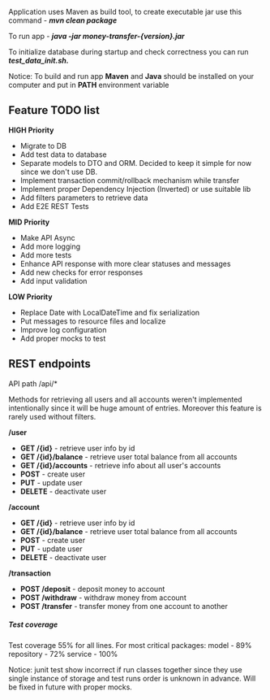 Application uses Maven as build tool, to create executable jar use this command - ***mvn clean package***

To run app - ***java -jar money-transfer-{version}.jar***

To initialize database during startup and check correctness you can run ***test_data_init.sh.***

Notice: To build and run app **Maven** and **Java** should be installed on your computer and put in **PATH** environment variable


## Feature TODO list

**HIGH Priority**
- Migrate to DB
- Add test data to database
- Separate models to DTO and ORM. Decided to keep it simple for now since we don't use DB.
- Implement transaction commit/rollback mechanism while transfer
- Implement proper Dependency Injection (Inverted) or use suitable lib
- Add filters parameters to retrieve data
- Add E2E REST Tests

**MID Priority**
- Make API Async
- Add more logging
- Add more tests
- Enhance API response with more clear statuses and messages
- Add new checks for error responses
- Add input validation


**LOW Priority**
- Replace Date with LocalDateTime and fix serialization
- Put messages to resource files and localize
- Improve log configuration
- Add proper mocks to test

## REST endpoints
API path /api/*

Methods for retrieving all users and all accounts weren't implemented intentionally since it will be huge amount of entries.
Moreover this feature is rarely used without filters.

**/user**
-    **GET /{id}** - retrieve user info by id
-    **GET /{id}/balance** - retrieve user total balance from all accounts
-    **GET /{id}/accounts** - retrieve info about all user's accounts
-    **POST** - create user
-    **PUT** - update user
-    **DELETE** - deactivate user

**/account**
-    **GET /{id}** - retrieve user info by id
-    **GET /{id}/balance** - retrieve user total balance from all accounts
-    **POST** - create user
-    **PUT** - update user
-    **DELETE** - deactivate user

**/transaction**
-    **POST /deposit** - deposit money to account
-    **POST /withdraw** - withdraw money from account
-    **POST /transfer** - transfer money from one account to another

##### Test coverage 

Test coverage 55% for all lines.
For most critical packages:
 model - 89%
 repository - 72%
 service - 100%

Notice: junit test show incorrect if run classes together since they use single instance of storage
and test runs order is unknown in advance. Will be fixed in future with proper mocks.
